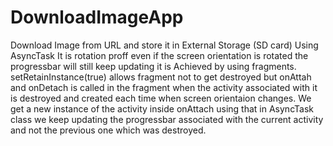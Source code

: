 # DownloadImageApp
Download Image from URL and store it in External Storage (SD card) Using AsyncTask
It is rotation proff even if the screen orientation is rotated the progressbar will still keep updating it is Achieved by using fragments.
setRetainInstance(true) allows fragment not to get destroyed but onAttah and onDetach is called in the fragment when the activity 
associated with it is destroyed and created each time when screen orientaion changes. 
We get a new instance of the activity inside onAttach using that in AsyncTask class we keep updating the progressbar associated 
with the current activity and not the previous one which was destroyed.
